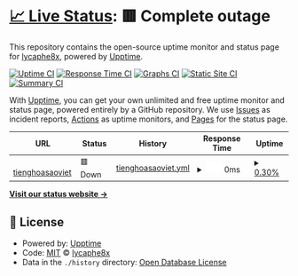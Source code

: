 # [📈 Live Status](https://demo.upptime.js.org): <!--live status--> **🟥 Complete outage**

This repository contains the open-source uptime monitor and status page for [lycaphe8x](https://demo.upptime.js.org), powered by [Upptime](https://github.com/upptime/upptime).

[![Uptime CI](https://github.com/lycaphe8x/uptime/workflows/Uptime%20CI/badge.svg)](https://github.com/lycaphe8x/uptime/actions?query=workflow%3A%22Uptime+CI%22)
[![Response Time CI](https://github.com/lycaphe8x/uptime/workflows/Response%20Time%20CI/badge.svg)](https://github.com/lycaphe8x/uptime/actions?query=workflow%3A%22Response+Time+CI%22)
[![Graphs CI](https://github.com/lycaphe8x/uptime/workflows/Graphs%20CI/badge.svg)](https://github.com/lycaphe8x/uptime/actions?query=workflow%3A%22Graphs+CI%22)
[![Static Site CI](https://github.com/lycaphe8x/uptime/workflows/Static%20Site%20CI/badge.svg)](https://github.com/lycaphe8x/uptime/actions?query=workflow%3A%22Static+Site+CI%22)
[![Summary CI](https://github.com/lycaphe8x/uptime/workflows/Summary%20CI/badge.svg)](https://github.com/lycaphe8x/uptime/actions?query=workflow%3A%22Summary+CI%22)

With [Upptime](https://upptime.js.org), you can get your own unlimited and free uptime monitor and status page, powered entirely by a GitHub repository. We use [Issues](https://github.com/lycaphe8x/uptime/issues) as incident reports, [Actions](https://github.com/lycaphe8x/uptime/actions) as uptime monitors, and [Pages](https://demo.upptime.js.org) for the status page.

<!--start: status pages-->
<!-- This summary is generated by Upptime (https://github.com/upptime/upptime) -->
<!-- Do not edit this manually, your changes will be overwritten -->
<!-- prettier-ignore -->
| URL | Status | History | Response Time | Uptime |
| --- | ------ | ------- | ------------- | ------ |
| <img alt="" src="https://icons.duckduckgo.com/ip3/www.tienghoasaoviet.com.ico" height="13"> [tienghoasaoviet](https://www.tienghoasaoviet.com) | 🟥 Down | [tienghoasaoviet.yml](https://github.com/lycaphe8x/uptime/commits/HEAD/history/tienghoasaoviet.yml) | <details><summary><img alt="Response time graph" src="./graphs/tienghoasaoviet/response-time-week.png" height="20"> 0ms</summary><br><a href="https://lycaphe8x.github.io/uptime/history/tienghoasaoviet"><img alt="Response time 0" src="https://img.shields.io/endpoint?url=https%3A%2F%2Fraw.githubusercontent.com%2Flycaphe8x%2Fuptime%2FHEAD%2Fapi%2Ftienghoasaoviet%2Fresponse-time.json"></a><br><a href="https://lycaphe8x.github.io/uptime/history/tienghoasaoviet"><img alt="24-hour response time 0" src="https://img.shields.io/endpoint?url=https%3A%2F%2Fraw.githubusercontent.com%2Flycaphe8x%2Fuptime%2FHEAD%2Fapi%2Ftienghoasaoviet%2Fresponse-time-day.json"></a><br><a href="https://lycaphe8x.github.io/uptime/history/tienghoasaoviet"><img alt="7-day response time 0" src="https://img.shields.io/endpoint?url=https%3A%2F%2Fraw.githubusercontent.com%2Flycaphe8x%2Fuptime%2FHEAD%2Fapi%2Ftienghoasaoviet%2Fresponse-time-week.json"></a><br><a href="https://lycaphe8x.github.io/uptime/history/tienghoasaoviet"><img alt="30-day response time 0" src="https://img.shields.io/endpoint?url=https%3A%2F%2Fraw.githubusercontent.com%2Flycaphe8x%2Fuptime%2FHEAD%2Fapi%2Ftienghoasaoviet%2Fresponse-time-month.json"></a><br><a href="https://lycaphe8x.github.io/uptime/history/tienghoasaoviet"><img alt="1-year response time 0" src="https://img.shields.io/endpoint?url=https%3A%2F%2Fraw.githubusercontent.com%2Flycaphe8x%2Fuptime%2FHEAD%2Fapi%2Ftienghoasaoviet%2Fresponse-time-year.json"></a></details> | <details><summary><a href="https://lycaphe8x.github.io/uptime/history/tienghoasaoviet">0.30%</a></summary><a href="https://lycaphe8x.github.io/uptime/history/tienghoasaoviet"><img alt="All-time uptime 0.30%" src="https://img.shields.io/endpoint?url=https%3A%2F%2Fraw.githubusercontent.com%2Flycaphe8x%2Fuptime%2FHEAD%2Fapi%2Ftienghoasaoviet%2Fuptime.json"></a><br><a href="https://lycaphe8x.github.io/uptime/history/tienghoasaoviet"><img alt="24-hour uptime 0.30%" src="https://img.shields.io/endpoint?url=https%3A%2F%2Fraw.githubusercontent.com%2Flycaphe8x%2Fuptime%2FHEAD%2Fapi%2Ftienghoasaoviet%2Fuptime-day.json"></a><br><a href="https://lycaphe8x.github.io/uptime/history/tienghoasaoviet"><img alt="7-day uptime 0.30%" src="https://img.shields.io/endpoint?url=https%3A%2F%2Fraw.githubusercontent.com%2Flycaphe8x%2Fuptime%2FHEAD%2Fapi%2Ftienghoasaoviet%2Fuptime-week.json"></a><br><a href="https://lycaphe8x.github.io/uptime/history/tienghoasaoviet"><img alt="30-day uptime 0.30%" src="https://img.shields.io/endpoint?url=https%3A%2F%2Fraw.githubusercontent.com%2Flycaphe8x%2Fuptime%2FHEAD%2Fapi%2Ftienghoasaoviet%2Fuptime-month.json"></a><br><a href="https://lycaphe8x.github.io/uptime/history/tienghoasaoviet"><img alt="1-year uptime 0.30%" src="https://img.shields.io/endpoint?url=https%3A%2F%2Fraw.githubusercontent.com%2Flycaphe8x%2Fuptime%2FHEAD%2Fapi%2Ftienghoasaoviet%2Fuptime-year.json"></a></details>

<!--end: status pages-->

[**Visit our status website →**](https://demo.upptime.js.org)

## 📄 License

- Powered by: [Upptime](https://github.com/upptime/upptime)
- Code: [MIT](./LICENSE) © [lycaphe8x](https://demo.upptime.js.org)
- Data in the `./history` directory: [Open Database License](https://opendatacommons.org/licenses/odbl/1-0/)
